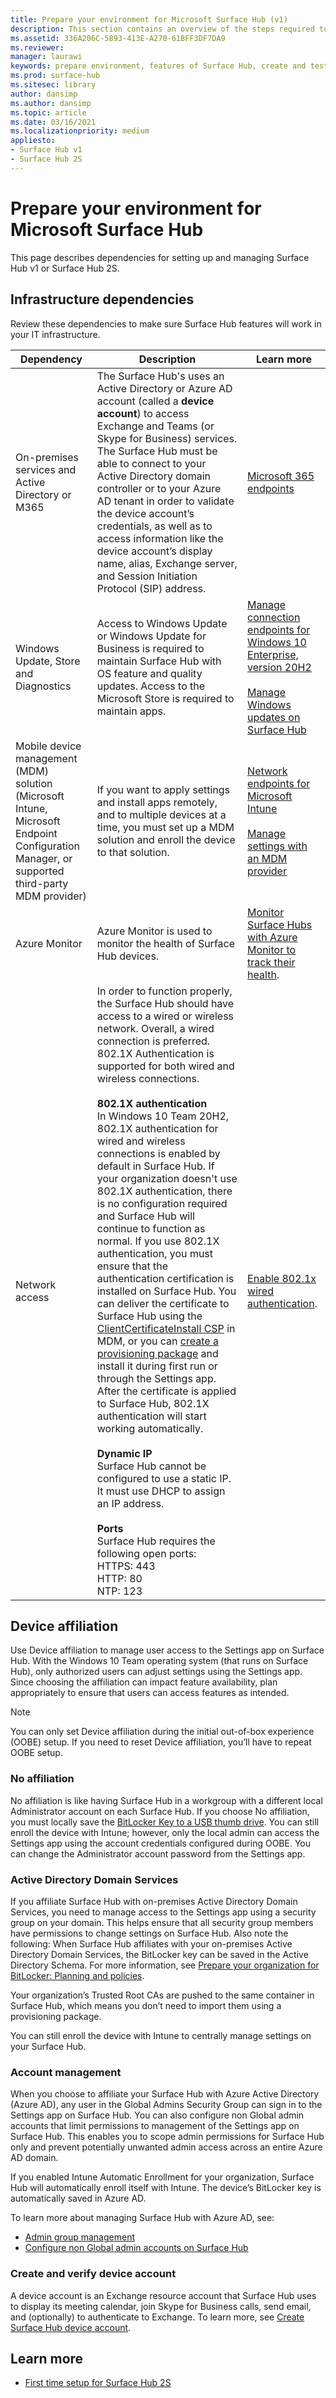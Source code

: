 ```yaml
---
title: Prepare your environment for Microsoft Surface Hub (v1)
description: This section contains an overview of the steps required to prepare your environment so that you can use all of the features of Microsoft Surface Hub.
ms.assetid: 336A206C-5893-413E-A270-61BFF3DF7DA9
ms.reviewer: 
manager: laurawi
keywords: prepare environment, features of Surface Hub, create and test device account, check network availability
ms.prod: surface-hub
ms.sitesec: library
author: dansimp
ms.author: dansimp
ms.topic: article
ms.date: 03/16/2021
ms.localizationpriority: medium
appliesto:
- Surface Hub v1
- Surface Hub 2S
---
```



# Prepare your environment for Microsoft Surface Hub

 
This page describes dependencies for setting up and managing Surface Hub v1 or Surface Hub 2S.
 

## Infrastructure dependencies

Review these dependencies to make sure Surface Hub features will work in your IT infrastructure.
 
 
| Dependency                                                                                                                                  | Description                                                                                                                                                                                                                                                                                                                                                                                                                                                                                                                                                                                                                                                                                                                                                                                                                                                                                                                                                                                                                                                                                                                                                                                                                                                                                                                                                                                                                                                                                                                                                                                                                                                               | Learn more                                                                                                                                                                                                                                                                                 |
| ------------------------------------------------------------------------------------------------------------------------------------------- | ------------------------------------------------------------------------------------------------------------------------------------------------------------------------------------------------------------------------------------------------------------------------------------------------------------------------------------------------------------------------------------------------------------------------------------------------------------------------------------------------------------------------------------------------------------------------------------------------------------------------------------------------------------------------------------------------------------------------------------------------------------------------------------------------------------------------------------------------------------------------------------------------------------------------------------------------------------------------------------------------------------------------------------------------------------------------------------------------------------------------------------------------------------------------------------------------------------------------------------------------------------------------------------------------------------------------------------------------------------------------------------------------------------------------------------------------------------------------------------------------------------------------------------------------------------------------------------------------------------------------------------------------------------------------- | ------------------------------------------------------------------------------------------------------------------------------------------------------------------------------------------------------------------------------------------------------------------------------------------ |
| On-premises services and Active Directory or M365                                                                                           | The Surface Hub's uses an Active Directory or Azure AD account (called a **device account**) to access Exchange and Teams (or Skype for Business) services. The Surface Hub must be able to connect to your Active Directory domain controller or to your Azure AD tenant in order to validate the device account’s credentials, as well as to access information like the device account’s display name, alias, Exchange server, and Session Initiation Protocol (SIP) address.                                                                                                                                                                                                                                                                                                                                                                                                                                                                                                                                                                                                                                                                                                                                                                                                                                                                                                                                                                                                                                                                                                                                                                                          | [Microsoft 365 endpoints](https://docs.microsoft.com/microsoft-365/enterprise/microsoft-365-endpoints)                                                                                                                                                           |
| Windows Update, Store and Diagnostics                                                                                                       | Access to Windows Update or Windows Update for Business is required to maintain Surface Hub with OS feature and quality updates. Access to the Microsoft Store is required to maintain apps.                                                                                                                                                                                                                                                                                                                                                                                                                                                                                                                                                                                                                                                                                                                                                                                                                                                                                                                                                                                                                                                                                                                                                                                                                                                                                                                                                                                                                                                                              | [Manage connection endpoints for Windows 10 Enterprise, version 20H2](https://docs.microsoft.com/windows/privacy/manage-windows-20h2-endpoints)<br> <br>[Manage Windows updates on Surface Hub](manage-windows-updates-for-surface-hub.md) |
| Mobile device management (MDM) solution (Microsoft Intune, Microsoft Endpoint Configuration Manager, or supported third-party MDM provider) | If you want to apply settings and install apps remotely, and to multiple devices at a time, you must set up a MDM solution and enroll the device to that solution.                                                                                                                                                                                                                                                                                                                                                                                                                                                                                                                                                                                                                                                                                                                                                                                                                                                                                                                                                                                                                                                                                                                                                                                                                                                                                                                                                                                                                                                                                                        | [Network endpoints for Microsoft Intune](https://docs.microsoft.com/mem/intune/fundamentals/intune-endpoints)<br> <br>[Manage settings with an MDM provider](manage-settings-with-mdm-for-surface-hub.md)                                  |
| Azure Monitor                                                                                                                               | Azure Monitor is used to monitor the health of Surface Hub devices.                                                                                                                                                                                                                                                                                                                                                                                                                                                                                                                                                                                                                                                                                                                                                                                                                                                                                                                                                                                                                                                                                                                                                                                                                                                                                                                                                                                                                                                                                                                                                                                                       | [Monitor Surface Hubs with Azure Monitor to track their health](https://docs.microsoft.com/azure/azure-monitor/insights/surface-hubs).                                                                                                                                               |
| Network access                                                                                                                              | In order to function properly, the Surface Hub should have access to a wired or wireless network. Overall, a wired connection is preferred. 802.1X Authentication is supported for both wired and wireless connections.<br> <br>**802.1X authentication**<br>In Windows 10 Team 20H2, 802.1X authentication for wired and wireless connections is enabled by default in Surface Hub. If your organization doesn't use 802.1X authentication, there is no configuration required and Surface Hub will continue to function as normal. If you use 802.1X authentication, you must ensure that the authentication certification is installed on Surface Hub. You can deliver the certificate to Surface Hub using the [ClientCertificateInstall CSP](https://msdn.microsoft.com/windows/hardware/commercialize/customize/mdm/clientcertificateinstall-csp) in MDM, or you can [create a provisioning package](provisioning-packages-for-surface-hub.md) and install it during first run or through the Settings app. After the certificate is applied to Surface Hub, 802.1X authentication will start working automatically.<br> <br>**Dynamic IP**<br>Surface Hub cannot be configured to use a static IP. It must use DHCP to assign an IP address.<br> <br>**Ports**<br>Surface Hub requires the following open ports:<br>HTTPS: 443<br>HTTP: 80<br>NTP: 123 | [Enable 802.1x wired authentication](enable-8021x-wired-authentication.md).                                                                                     |

## Device affiliation

Use Device affiliation to manage user access to the Settings app on Surface Hub. With the Windows 10 Team operating system (that runs on Surface Hub), only authorized users can adjust settings using the Settings app. Since choosing the affiliation can impact feature availability, plan appropriately to ensure that users can access features as intended.
 
 
> [!NOTE]
> You can only set Device affiliation during the initial out-of-box experience (OOBE) setup. If you need to reset Device affiliation, you’ll have to repeat OOBE setup.
 

### No affiliation

No affiliation is like having Surface Hub in a workgroup with a different local Administrator account on each Surface Hub. If you choose No affiliation, you must locally save the [BitLocker Key to a USB thumb drive](https://docs.microsoft.com/windows/security/information-protection/bitlocker/bitlocker-key-management-faq). You can still enroll the device with Intune; however, only the local admin can access the Settings app using the account credentials configured during OOBE. You can change the Administrator account password from the Settings app.
 

### Active Directory Domain Services

If you affiliate Surface Hub with on-premises Active Directory Domain Services, you need to manage access to the Settings app using a security group on your domain. This helps ensure that all security group members have permissions to change settings on Surface Hub. Also note the following:
When Surface Hub affiliates with your on-premises Active Directory Domain Services, the BitLocker key can be saved in the Active Directory Schema. For more information, see [Prepare your organization for BitLocker: Planning and policies](https://docs.microsoft.com/windows/security/information-protection/bitlocker/prepare-your-organization-for-bitlocker-planning-and-policies).
 
Your organization’s Trusted Root CAs are pushed to the same container in Surface Hub, which means you don’t need to import them using a provisioning package.
 
You can still enroll the device with Intune to centrally manage settings on your Surface Hub.
 

### Account management

When you choose to affiliate your Surface Hub with Azure Active Directory (Azure AD), any user in the Global Admins Security Group can sign in to the Settings app on Surface Hub. You can also configure non Global admin accounts that limit permissions to management of the Settings app on Surface Hub. This enables you to scope admin permissions for Surface Hub only and prevent potentially unwanted admin access across an entire Azure AD domain.

If you enabled Intune Automatic Enrollment for your organization, Surface Hub will automatically enroll itself with Intune. The device’s BitLocker key is automatically saved in Azure AD.

To learn more about managing Surface Hub with Azure AD, see:

- [Admin group management](admin-group-management-for-surface-hub.md)
- [Configure non Global admin accounts on Surface Hub](surface-hub-2s-nonglobal-admin.md)

### Create and verify device account

A device account is an Exchange resource account that Surface Hub uses to display its meeting calendar, join Skype for Business calls, send email, and (optionally) to authenticate to Exchange. To learn more, see [Create Surface Hub device account](surface-hub-2s-account.md).


## Learn more

- [First time setup for Surface Hub 2S](surface-hub-2s-setup.md)